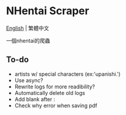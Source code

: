 # NHentai Scraper
[English](https://github.com/miminame-daisuki/nhentai-scraper/blob/main/README.md) | 繁體中文

一個nhentai的爬蟲


## To-do
- artists w/ special characters (ex:'upanishi.')
- Use async?
- Rewrite logs for more readibility?
- Automatically delete old logs
- Add blank after :
- Check why error when saving pdf
